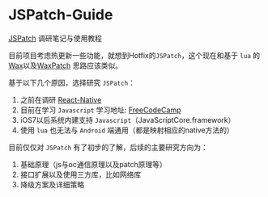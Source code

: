 # JSPatch-Guide
[JSPatch](https://github.com/bang590/JSPatch) 调研笔记与使用教程

目前项目考虑热更新一些功能，就想到Hotfix的`JSPatch`，这个现在和基于 `lua` 的 [Wax](https://github.com/alibaba/wax)以及[WaxPatch](https://github.com/mmin18/WaxPatch) 思路应该类似。  

基于以下几个原因，选择研究 `JSPatch`：  
1. 之前在调研 [React-Native](https://github.com/ReactNativeGuide)
2. 目前在学习 `Javascript` 学习地址: [FreeCodeCamp](https://www.freecodecamp.com)
3. iOS7以后系统内建支持 `Javascript`（JavaScriptCore.framework）
4. 使用 `lua` 也无法与 `Android` 端通用（都是映射相应的native方法的）

目前仅仅对 `JSPatch` 有了初步的了解，后续的主要研究方向为：  
1. 基础原理（js与oc通信原理以及patch原理等）
2. 接口扩展以及使用三方库，比如网络库
3. 降级方案及详细策略
